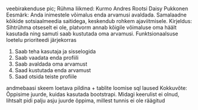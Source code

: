 ﻿veebirakenduse pic;
Rühma liikmed:
Kurmo Andres Rootsi
Daisy Pukkonen
Eesmärk:
Anda inimestele võimalus enda arvamusi avaldada. Samalaadne kõikide sotsiaalmeedia saitidega, keskendub 
rohkem ajaviitmisele.
Kirjeldus:
Sihtrühma otseselt ei ole, platvorm annab kõigile võimaluse oma häält kasutada ning samuti saab kustutada oma arvamusi.
Funktsionaalsuse loetelu prioriteedi järjekorras
1. Saab teha kasutaja ja sisselogida
2. Saab vaadata enda profiili
3. Saab avaldada oma arvamust
4. Saad kustutada enda arvamust
5. Saad otsida teiste profiile

andmebaasi skeem loetava pildina + tablite loomise sql laused
Kokkuvõte: 
Õppisime juurde, kuidas kasutada bootstrapi. Midagi keerulist ei olnud, lihtsalt pidi palju asju juurde õppima, millest tunnis ei ole räägitud
